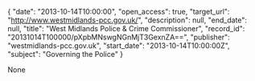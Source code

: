 {
  "date": "2013-10-14T10:00:00", 
  "open_access": true, 
  "target_url": "http://www.westmidlands-pcc.gov.uk/", 
  "description": null, 
  "end_date": null, 
  "title": "West Midlands Police & Crime Commissioner", 
  "record_id": "20131014T100000/pXpbMNswgNGnMjT3GexnZA==", 
  "publisher": "westmidlands-pcc.gov.uk", 
  "start_date": "2013-10-14T10:00:00Z", 
  "subject": "Governing the Police"
}

None